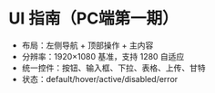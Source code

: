 # UI 指南（PC端第一期）
- 布局：左侧导航 + 顶部操作 + 主内容
- 分辨率：1920×1080 基准，支持 1280 自适应
- 统一控件：按钮、输入框、下拉、表格、上传、甘特
- 状态：default/hover/active/disabled/error
